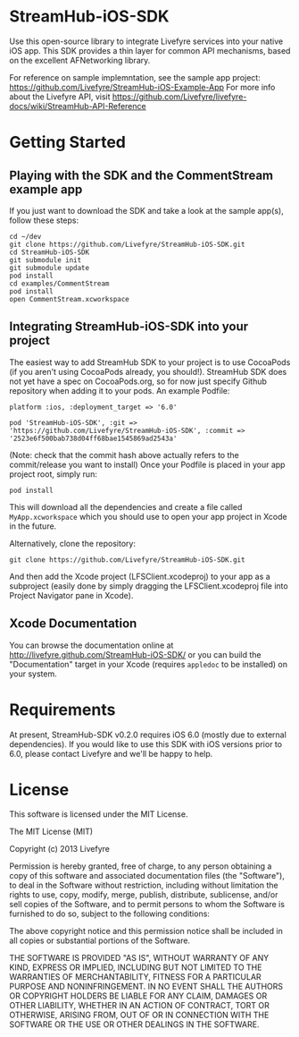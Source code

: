 StreamHub-iOS-SDK
=================

Use this open-source library to integrate Livefyre services into your native iOS
app.  This SDK provides a thin layer for common API mechanisms, based on the
excellent AFNetworking library.

For reference on sample implemntation, see the sample app project:
https://github.com/Livefyre/StreamHub-iOS-Example-App
For more info about the Livefyre API, visit
https://github.com/Livefyre/livefyre-docs/wiki/StreamHub-API-Reference

# Getting Started

## Playing with the SDK and the CommentStream example app

If you just want to download the SDK and take a look at the sample app(s),
follow these steps:

    cd ~/dev
    git clone https://github.com/Livefyre/StreamHub-iOS-SDK.git
    cd StreamHub-iOS-SDK
    git submodule init
    git submodule update
    pod install
    cd examples/CommentStream
    pod install
    open CommentStream.xcworkspace

## Integrating StreamHub-iOS-SDK into your project

The easiest way to add StreamHub SDK to your project is to use CocoaPods (if you
aren't using CocoaPods already, you should!). StreamHub SDK does not yet have a
spec on CocoaPods.org, so for now just specify Github repository when adding it
to your pods. An example Podfile:

    platform :ios, :deployment_target => '6.0'

    pod 'StreamHub-iOS-SDK', :git => 'https://github.com/Livefyre/StreamHub-iOS-SDK', :commit => '2523e6f500bab738d04ff68bae1545869ad2543a'

(Note: check that the commit hash above actually refers to the commit/release you want to install)
Once your Podfile is placed in your app project root, simply run:

    pod install

This will download all the dependencies and create a file called
`MyApp.xcworkspace` which you should use to open your app project in Xcode in
the future.

Alternatively, clone the repository:

    git clone https://github.com/Livefyre/StreamHub-iOS-SDK.git

And then add the Xcode project (LFSClient.xcodeproj) to your app as a subproject
(easily done by simply dragging the LFSClient.xcodeproj file into Project
Navigator pane in Xcode).

## Xcode Documentation

You can browse the documentation online at
http://livefyre.github.com/StreamHub-iOS-SDK/ or you can build the
"Documentation" target in your Xcode (requires `appledoc` to be installed) on
your system.

# Requirements

At present, StreamHub-SDK v0.2.0 requires iOS 6.0 (mostly due to external
dependencies). If you would like to use this SDK with iOS versions prior to 6.0,
please contact Livefyre and we'll be happy to help.

# License

This software is licensed under the MIT License.

The MIT License (MIT)

Copyright (c) 2013 Livefyre

Permission is hereby granted, free of charge, to any person obtaining a copy of
this software and associated documentation files (the "Software"), to deal in
the Software without restriction, including without limitation the rights to
use, copy, modify, merge, publish, distribute, sublicense, and/or sell copies
of the Software, and to permit persons to whom the Software is furnished to do
so, subject to the following conditions:

The above copyright notice and this permission notice shall be included in all
copies or substantial portions of the Software.

THE SOFTWARE IS PROVIDED "AS IS", WITHOUT WARRANTY OF ANY KIND, EXPRESS OR
IMPLIED, INCLUDING BUT NOT LIMITED TO THE WARRANTIES OF MERCHANTABILITY,
FITNESS FOR A PARTICULAR PURPOSE AND NONINFRINGEMENT. IN NO EVENT SHALL THE
AUTHORS OR COPYRIGHT HOLDERS BE LIABLE FOR ANY CLAIM, DAMAGES OR OTHER
LIABILITY, WHETHER IN AN ACTION OF CONTRACT, TORT OR OTHERWISE, ARISING FROM,
OUT OF OR IN CONNECTION WITH THE SOFTWARE OR THE USE OR OTHER DEALINGS IN THE
SOFTWARE.

